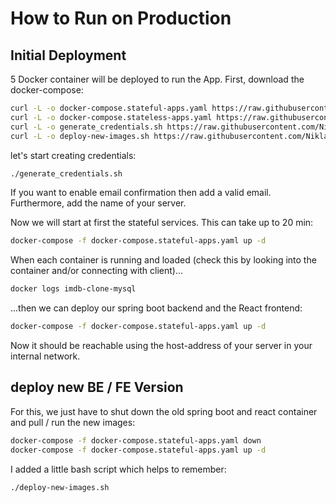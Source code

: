 
# How to Run on Production

## Initial Deployment

5 Docker container will be deployed to run the App. First, download the
docker-compose:

```bash
curl -L -o docker-compose.stateful-apps.yaml https://raw.githubusercontent.com/NiklasTiede/imdb-clone/master/infrastructure/deployment/production/docker-compose.stateful-apps.yaml
curl -L -o docker-compose.stateless-apps.yaml https://raw.githubusercontent.com/NiklasTiede/imdb-clone/master/infrastructure/deployment/production/docker-compose.stateless-apps.yaml
curl -L -o generate_credentials.sh https://raw.githubusercontent.com/NiklasTiede/imdb-clone/master/infrastructure/deployment/production/generate_credentials.sh
curl -L -o deploy-new-images.sh https://raw.githubusercontent.com/NiklasTiede/imdb-clone/master/infrastructure/deployment/production/deploy-new-images.sh
```

let's start creating credentials:

```bash
./generate_credentials.sh
```

If you want to enable email confirmation then
add a valid email. Furthermore, add the name of your server.

Now we will start at first the stateful services. This can take up to 20 min:

```bash
docker-compose -f docker-compose.stateful-apps.yaml up -d
```

When each container is running and loaded (check this by looking into the container 
and/or connecting with client)...

```bash
docker logs imdb-clone-mysql
```

...then we can deploy our spring boot backend and the React frontend:

```bash
docker-compose -f docker-compose.stateful-apps.yaml up -d
```

Now it should be reachable using the host-address of your server in your internal network.

## deploy new BE / FE Version

For this, we just have to shut down the old spring boot and react container and pull / run the new images:

```bash
docker-compose -f docker-compose.stateful-apps.yaml down
docker-compose -f docker-compose.stateful-apps.yaml up -d
```

I added a little bash script which helps to remember:

```bash
./deploy-new-images.sh
```

